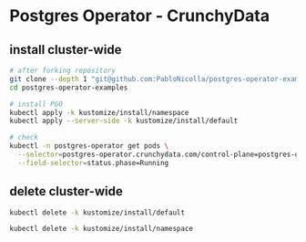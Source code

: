 # Postgres Operator - CrunchyData

## install cluster-wide

```bash
# after forking repository
git clone --depth 1 "git@github.com:PabloNicolla/postgres-operator-examples.git"
cd postgres-operator-examples

# install PGO
kubectl apply -k kustomize/install/namespace
kubectl apply --server-side -k kustomize/install/default

# check
kubectl -n postgres-operator get pods \
  --selector=postgres-operator.crunchydata.com/control-plane=postgres-operator \
  --field-selector=status.phase=Running
```

## delete cluster-wide

```sh
kubectl delete -k kustomize/install/default

kubectl delete -k kustomize/install/namespace
```
